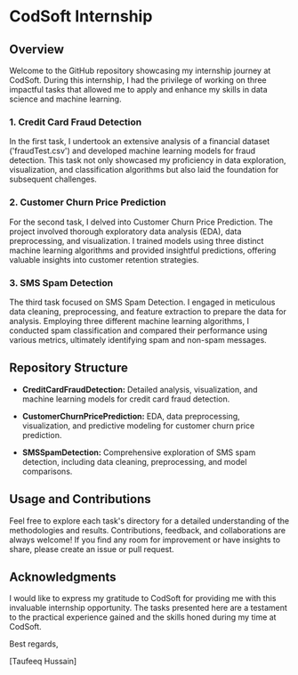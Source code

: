 # CodSoft Internship

## Overview

Welcome to the GitHub repository showcasing my internship journey at CodSoft. During this internship, I had the privilege of working on three impactful tasks that allowed me to apply and enhance my skills in data science and machine learning.

### 1. Credit Card Fraud Detection

In the first task, I undertook an extensive analysis of a financial dataset ('fraudTest.csv') and developed machine learning models for fraud detection. This task not only showcased my proficiency in data exploration, visualization, and classification algorithms but also laid the foundation for subsequent challenges.

### 2. Customer Churn Price Prediction

For the second task, I delved into Customer Churn Price Prediction. The project involved thorough exploratory data analysis (EDA), data preprocessing, and visualization. I trained models using three distinct machine learning algorithms and provided insightful predictions, offering valuable insights into customer retention strategies.

### 3. SMS Spam Detection

The third task focused on SMS Spam Detection. I engaged in meticulous data cleaning, preprocessing, and feature extraction to prepare the data for analysis. Employing three different machine learning algorithms, I conducted spam classification and compared their performance using various metrics, ultimately identifying spam and non-spam messages.

## Repository Structure

- **CreditCardFraudDetection:** Detailed analysis, visualization, and machine learning models for credit card fraud detection.
  
- **CustomerChurnPricePrediction:** EDA, data preprocessing, visualization, and predictive modeling for customer churn price prediction.

- **SMSSpamDetection:** Comprehensive exploration of SMS spam detection, including data cleaning, preprocessing, and model comparisons.

## Usage and Contributions

Feel free to explore each task's directory for a detailed understanding of the methodologies and results. Contributions, feedback, and collaborations are always welcome! If you find any room for improvement or have insights to share, please create an issue or pull request.

## Acknowledgments

I would like to express my gratitude to CodSoft for providing me with this invaluable internship opportunity. The tasks presented here are a testament to the practical experience gained and the skills honed during my time at CodSoft.

Best regards,

[Taufeeq Hussain]
